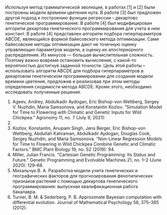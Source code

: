 Используя метод грамматической эволюции, в работах [1] и [2] были построены модели
времени цветения нута. В работе [3] был предложен другой подход к построению функции
регрессии - декартово генетическое программирование. В работе [4] был модифицирован
алгоритм декартова генетического программирования для учета в нем констант. В работе
[4] представлен алгоритм подбора гиперпараметров ABCDE, являющийся формой
байесовского метода оптимизации. Сами байесовские методы оптимизации дают не
точечную оценку управляющих параметров модели, а оценку их апостериорного
распределения. Из минусов — большая вычислительная сложность. Поэтому важно
вовремя остановить вычисления, с какой-то вероятностью достигнув заданной точности.
Цель этой работы – использовать алгоритм ABCDE для подбора гиперпараметров в
декартовом генетическом программировании для создания модели времени цветения,
предложив и реализовав при этом методы определения сходимости метода ABCDE. Кроме
этого, необходимо исследовать полученные решения.


1. Ageev, Andrey, Abdulkadir Aydogan, Eric Bishop-von Wettberg, Sergey V. Nuzhdin,
Maria Samsonova, and Konstantin Kozlov. “Simulation Model for Time to Flowering
with Climatic and Genetic Inputs for Wild Chickpea.” Agronomy 11, no. 7 (July 9, 2021):
1389.
2. Kozlov, Konstantin, Anupam Singh, Jens Berger, Eric Bishop-von Wettberg, Abdullah
Kahraman, Abdulkadir Aydogan, Douglas Cook, Sergey Nuzhdin, and Maria Samsonova.
“Non-Linear Regression Models for Time to Flowering in Wild Chickpea Combine
Genetic and Climatic Factors.” BMC Plant Biology 19, no. S2 (2019): 94.
3. Miller, Julian Francis. “Cartesian Genetic Programming: Its Status and Future.” Genetic
Programming and Evolvable Machines 21, no. 1–2 (June 2020): 129–68.
4. Михальчук В. А. Разработка модели учета генетических и географических факторов
для прогнозирования фенотипических признаков растений с помощью декартова
генетического программирования: выпускная квалификационная работа бакалавра.
5. Turner, B. M. & Sederberg, P. B. Approximate Bayesian computation with differential
evolution. Journal of Mathematical Psychology 56, 375–385 (2012).
